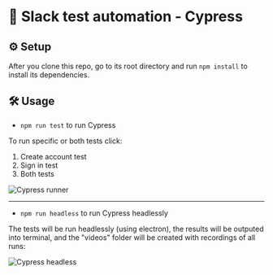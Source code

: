 # 👋 Slack test automation - Cypress
## ⚙ Setup
After you clone this repo, go to its root directory and run `npm install` to install its dependencies.
## 🛠 Usage
- `npm run test` to run Cypress

To run specific or both tests click:
1. Create account test
2. Sign in test
3. Both tests

![Cypress runner](https://i.imgur.com/0uqOIyI.png)



---
- `npm run headless` to run Cypress headlessly

The tests will be run headlessly (using electron), the results will be outputed into terminal, and the "videos" folder will be created with recordings of all runs:

![Cypress headless](https://i.imgur.com/69gCIHX.png)
